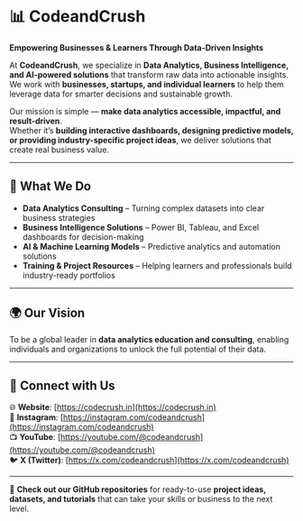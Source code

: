 # 📊 CodeandCrush

**Empowering Businesses & Learners Through Data-Driven Insights**

At **CodeandCrush**, we specialize in **Data Analytics, Business Intelligence, and AI-powered solutions** that transform raw data into actionable insights.  
We work with **businesses, startups, and individual learners** to help them leverage data for smarter decisions and sustainable growth.

Our mission is simple — **make data analytics accessible, impactful, and result-driven**.  
Whether it’s **building interactive dashboards, designing predictive models, or providing industry-specific project ideas**, we deliver solutions that create real business value.

---

## 🏢 What We Do

- **Data Analytics Consulting** – Turning complex datasets into clear business strategies  
- **Business Intelligence Solutions** – Power BI, Tableau, and Excel dashboards for decision-making  
- **AI & Machine Learning Models** – Predictive analytics and automation solutions  
- **Training & Project Resources** – Helping learners and professionals build industry-ready portfolios  

---

## 🌍 Our Vision
To be a global leader in **data analytics education and consulting**, enabling individuals and organizations to unlock the full potential of their data.

---

## 📌 Connect with Us

🌐 **Website**: [https://codecrush.in](https://codecrush.in)  
📸 **Instagram**: [https://instagram.com/codeandcrush](https://instagram.com/codeandcrush)  
📺 **YouTube**: [https://youtube.com/@codeandcrush](https://youtube.com/@codeandcrush)  
🐦 **X (Twitter)**: [https://x.com/codeandcrush](https://x.com/codeandcrush)   

---

🚀 **Check out our GitHub repositories** for ready-to-use **project ideas, datasets, and tutorials** that can take your skills or business to the next level.
